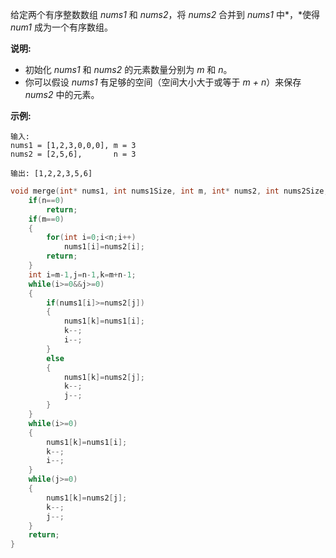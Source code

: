 给定两个有序整数数组 *nums1* 和 *nums2*，将 *nums2* 合并到 *nums1* 中*，*使得 *num1* 成为一个有序数组。

**说明:**

- 初始化 *nums1* 和 *nums2* 的元素数量分别为 *m* 和 *n*。
- 你可以假设 *nums1* 有足够的空间（空间大小大于或等于 *m + n*）来保存 *nums2* 中的元素。

**示例:**

```
输入:
nums1 = [1,2,3,0,0,0], m = 3
nums2 = [2,5,6],       n = 3

输出: [1,2,2,3,5,6]
```



```c
void merge(int* nums1, int nums1Size, int m, int* nums2, int nums2Size, int n){
    if(n==0)
        return;
    if(m==0)
    {
        for(int i=0;i<n;i++)
            nums1[i]=nums2[i];
        return;
    }
    int i=m-1,j=n-1,k=m+n-1;
    while(i>=0&&j>=0)
    {
        if(nums1[i]>=nums2[j])
        {
            nums1[k]=nums1[i];
            k--;
            i--;
        }
        else
        {
            nums1[k]=nums2[j];
            k--;
            j--;
        }
    }
    while(i>=0)
    {
        nums1[k]=nums1[i];
        k--;
        i--;
    }
    while(j>=0)
    {
        nums1[k]=nums2[j];
        k--;
        j--;
    }
    return;
}
```

